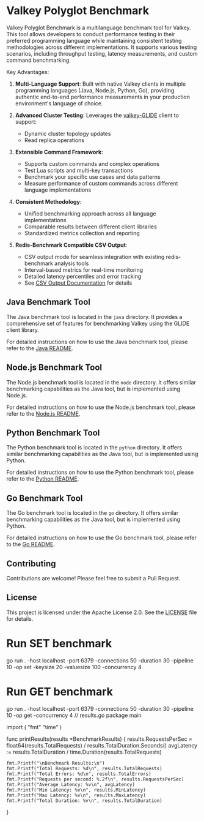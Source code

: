 # Valkey Polyglot Benchmark

Valkey Polyglot Benchmark is a multilanguage benchmark tool for Valkey. This tool allows developers to conduct performance testing in their preferred programming language while maintaining consistent testing methodologies across different implementations. It supports various testing scenarios, including throughput testing, latency measurements, and custom command benchmarking.

Key Advantages:

1. **Multi-Language Support**: Built with native Valkey clients in multiple programming languages (Java, Node.js, Python, Go), providing authentic end-to-end performance measurements in your production environment's language of choice.

2. **Advanced Cluster Testing**: Leverages the [valkey-GLIDE](https://github.com/valkey-io/valkey-glide) client to support:
   - Dynamic cluster topology updates
   - Read replica operations
  
3. **Extensible Command Framework**: 
   - Supports custom commands and complex operations
   - Test Lua scripts and multi-key transactions
   - Benchmark your specific use cases and data patterns
   - Measure performance of custom commands across different language implementations

4. **Consistent Methodology**: 
   - Unified benchmarking approach across all language implementations
   - Comparable results between different client libraries
   - Standardized metrics collection and reporting

5. **Redis-Benchmark Compatible CSV Output**:
   - CSV output mode for seamless integration with existing redis-benchmark analysis tools
   - Interval-based metrics for real-time monitoring
   - Detailed latency percentiles and error tracking
   - See [CSV Output Documentation](CSV_OUTPUT.md) for details


## Java Benchmark Tool

The Java benchmark tool is located in the `java` directory. It provides a comprehensive set of features for benchmarking Valkey using the GLIDE client library.

For detailed instructions on how to use the Java benchmark tool, please refer to the [Java README](java/README.md).

## Node.js Benchmark Tool

The Node.js benchmark tool is located in the `node` directory. It offers similar benchmarking capabilities as the Java tool, but is implemented using Node.js.

For detailed instructions on how to use the Node.js benchmark tool, please refer to the [Node.js README](node/README.md).

## Python Benchmark Tool

The Python benchmark tool is located in the `python` directory. It offers similar benchmarking capabilities as the Java tool, but is implemented using Python.

For detailed instructions on how to use the Python benchmark tool, please refer to the [Python README](python/README.md).

## Go Benchmark Tool

The Go benchmark tool is located in the `go` directory. It offers similar benchmarking capabilities as the Java tool, but is implemented using Python.

For detailed instructions on how to use the Go benchmark tool, please refer to the [Go README](go/README.md).

## Contributing

Contributions are welcome! Please feel free to submit a Pull Request.

## License

This project is licensed under the Apache License 2.0. See the [LICENSE](LICENSE) file for details.
# Run SET benchmark
go run . -host localhost -port 6379 -connections 50 -duration 30 -pipeline 10 -op set -keysize 20 -valuesize 100 -concurrency 4

# Run GET benchmark
go run . -host localhost -port 6379 -connections 50 -duration 30 -pipeline 10 -op get -concurrency 4
// results.go
package main

import (
    "fmt"
    "time"
)

func printResults(results *BenchmarkResults) {
    results.RequestsPerSec = float64(results.TotalRequests) / results.TotalDuration.Seconds()
    avgLatency := results.TotalDuration / time.Duration(results.TotalRequests)
    
    fmt.Printf("\nBenchmark Results:\n")
    fmt.Printf("Total Requests: %d\n", results.TotalRequests)
    fmt.Printf("Total Errors: %d\n", results.TotalErrors)
    fmt.Printf("Requests per second: %.2f\n", results.RequestsPerSec)
    fmt.Printf("Average Latency: %v\n", avgLatency)
    fmt.Printf("Min Latency: %v\n", results.MinLatency)
    fmt.Printf("Max Latency: %v\n", results.MaxLatency)
    fmt.Printf("Total Duration: %v\n", results.TotalDuration)
}
